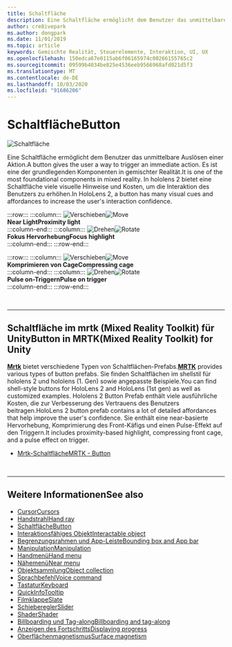 ```yaml
---
title: Schaltfläche
description: Eine Schaltfläche ermöglicht dem Benutzer das unmittelbare Auslösen einer Aktion. Es ist eine der grundlegenden Komponenten in gemischter Realität.
author: cre8ivepark
ms.author: dongpark
ms.date: 11/01/2019
ms.topic: article
keywords: Gemischte Realität, Steuerelemente, Interaktion, UI, UX
ms.openlocfilehash: 150edca67e0115ab6f06165974c00266155765c2
ms.sourcegitcommit: 09599b4034be825e4536eeb9566968afd021d5f3
ms.translationtype: MT
ms.contentlocale: de-DE
ms.lasthandoff: 10/03/2020
ms.locfileid: "91686206"
---
```

# <a name="button"></a><span data-ttu-id="b8178-105">Schaltfläche</span><span class="sxs-lookup"><span data-stu-id="b8178-105">Button</span></span>

![Schaltfläche](images/UX_Hero_Button.jpg)

<span data-ttu-id="b8178-107">Eine Schaltfläche ermöglicht dem Benutzer das unmittelbare Auslösen einer Aktion.</span><span class="sxs-lookup"><span data-stu-id="b8178-107">A button gives the user a way to trigger an immediate action.</span></span> <span data-ttu-id="b8178-108">Es ist eine der grundlegenden Komponenten in gemischter Realität.</span><span class="sxs-lookup"><span data-stu-id="b8178-108">It is one of the most foundational components in mixed reality.</span></span> <span data-ttu-id="b8178-109">In hololens 2 bietet eine Schaltfläche viele visuelle Hinweise und Kosten, um die Interaktion des Benutzers zu erhöhen.</span><span class="sxs-lookup"><span data-stu-id="b8178-109">In HoloLens 2, a button has many visual cues and affordances to increase the user's interaction confidence.</span></span> 


:::row:::
    :::column:::
       <span data-ttu-id="b8178-110">![Verschieben](images/UX_Button_Affordance_ProximityLight.jpg)</span><span class="sxs-lookup"><span data-stu-id="b8178-110">![Move](images/UX_Button_Affordance_ProximityLight.jpg)</span></span><br>
       <span data-ttu-id="b8178-111">**Near Light**</span><span class="sxs-lookup"><span data-stu-id="b8178-111">**Proximity light**</span></span><br>
    :::column-end:::
    :::column:::
       <span data-ttu-id="b8178-112">![Drehen](images/UX_Button_Affordance_FocusHighlight.jpg)</span><span class="sxs-lookup"><span data-stu-id="b8178-112">![Rotate](images/UX_Button_Affordance_FocusHighlight.jpg)</span></span><br>
        <span data-ttu-id="b8178-113">**Fokus Hervorhebung**</span><span class="sxs-lookup"><span data-stu-id="b8178-113">**Focus highlight**</span></span><br>
    :::column-end:::
:::row-end:::

:::row:::
    :::column:::
       <span data-ttu-id="b8178-114">![Verschieben](images/UX_Button_Affordance_Compression.jpg)</span><span class="sxs-lookup"><span data-stu-id="b8178-114">![Move](images/UX_Button_Affordance_Compression.jpg)</span></span><br>
       <span data-ttu-id="b8178-115">**Komprimieren von Cage**</span><span class="sxs-lookup"><span data-stu-id="b8178-115">**Compressing cage**</span></span><br>
    :::column-end:::
    :::column:::
       <span data-ttu-id="b8178-116">![Drehen](images/UX_Button_Affordance_Pulse.jpg)</span><span class="sxs-lookup"><span data-stu-id="b8178-116">![Rotate](images/UX_Button_Affordance_Pulse.jpg)</span></span><br>
        <span data-ttu-id="b8178-117">**Pulse on-Triggern**</span><span class="sxs-lookup"><span data-stu-id="b8178-117">**Pulse on trigger**</span></span><br>
    :::column-end:::
:::row-end:::

<br>


---

## <a name="button-in-mrtkmixed-reality-toolkit-for-unity"></a><span data-ttu-id="b8178-118">Schaltfläche im mrtk (Mixed Reality Toolkit) für Unity</span><span class="sxs-lookup"><span data-stu-id="b8178-118">Button in MRTK(Mixed Reality Toolkit) for Unity</span></span>
<span data-ttu-id="b8178-119">**[Mrtk](https://github.com/Microsoft/MixedRealityToolkit-Unity)** bietet verschiedene Typen von Schaltflächen-Prefabs.</span><span class="sxs-lookup"><span data-stu-id="b8178-119">**[MRTK](https://github.com/Microsoft/MixedRealityToolkit-Unity)** provides various types of button prefabs.</span></span> <span data-ttu-id="b8178-120">Sie finden Schaltflächen im shellstil für hololens 2 und hololens (1. Gen) sowie angepasste Beispiele.</span><span class="sxs-lookup"><span data-stu-id="b8178-120">You can find shell-style buttons for HoloLens 2 and HoloLens (1st gen) as well as customized examples.</span></span> <span data-ttu-id="b8178-121">Hololens 2 Button Prefab enthält viele ausführliche Kosten, die zur Verbesserung des Vertrauens des Benutzers beitragen.</span><span class="sxs-lookup"><span data-stu-id="b8178-121">HoloLens 2 button prefab contains a lot of detailed affordances that help improve the user's confidence.</span></span> <span data-ttu-id="b8178-122">Sie enthält eine near-basierte Hervorhebung, Komprimierung des Front-Käfigs und einen Pulse-Effekt auf den Triggern.</span><span class="sxs-lookup"><span data-stu-id="b8178-122">It includes proximity-based highlight, compressing front cage, and a pulse effect on trigger.</span></span>

* [<span data-ttu-id="b8178-123">Mrtk-Schaltfläche</span><span class="sxs-lookup"><span data-stu-id="b8178-123">MRTK - Button</span></span>](https://microsoft.github.io/MixedRealityToolkit-Unity/Documentation/README_Button.html)



<br>

---


## <a name="see-also"></a><span data-ttu-id="b8178-124">Weitere Informationen</span><span class="sxs-lookup"><span data-stu-id="b8178-124">See also</span></span>

* [<span data-ttu-id="b8178-125">Cursor</span><span class="sxs-lookup"><span data-stu-id="b8178-125">Cursors</span></span>](cursors.md)
* [<span data-ttu-id="b8178-126">Handstrahl</span><span class="sxs-lookup"><span data-stu-id="b8178-126">Hand ray</span></span>](point-and-commit.md)
* [<span data-ttu-id="b8178-127">Schaltfläche</span><span class="sxs-lookup"><span data-stu-id="b8178-127">Button</span></span>](button.md)
* [<span data-ttu-id="b8178-128">Interaktionsfähiges Objekt</span><span class="sxs-lookup"><span data-stu-id="b8178-128">Interactable object</span></span>](interactable-object.md)
* [<span data-ttu-id="b8178-129">Begrenzungsrahmen und App-Leiste</span><span class="sxs-lookup"><span data-stu-id="b8178-129">Bounding box and App bar</span></span>](app-bar-and-bounding-box.md)
* [<span data-ttu-id="b8178-130">Manipulation</span><span class="sxs-lookup"><span data-stu-id="b8178-130">Manipulation</span></span>](direct-manipulation.md)
* [<span data-ttu-id="b8178-131">Handmenü</span><span class="sxs-lookup"><span data-stu-id="b8178-131">Hand menu</span></span>](hand-menu.md)
* [<span data-ttu-id="b8178-132">Nähemenü</span><span class="sxs-lookup"><span data-stu-id="b8178-132">Near menu</span></span>](near-menu.md)
* [<span data-ttu-id="b8178-133">Objektsammlung</span><span class="sxs-lookup"><span data-stu-id="b8178-133">Object collection</span></span>](object-collection.md)
* [<span data-ttu-id="b8178-134">Sprachbefehl</span><span class="sxs-lookup"><span data-stu-id="b8178-134">Voice command</span></span>](voice-input.md)
* [<span data-ttu-id="b8178-135">Tastatur</span><span class="sxs-lookup"><span data-stu-id="b8178-135">Keyboard</span></span>](keyboard.md)
* [<span data-ttu-id="b8178-136">QuickInfo</span><span class="sxs-lookup"><span data-stu-id="b8178-136">Tooltip</span></span>](tooltip.md)
* [<span data-ttu-id="b8178-137">Filmklappe</span><span class="sxs-lookup"><span data-stu-id="b8178-137">Slate</span></span>](slate.md)
* [<span data-ttu-id="b8178-138">Schieberegler</span><span class="sxs-lookup"><span data-stu-id="b8178-138">Slider</span></span>](slider.md)
* [<span data-ttu-id="b8178-139">Shader</span><span class="sxs-lookup"><span data-stu-id="b8178-139">Shader</span></span>](shader.md)
* [<span data-ttu-id="b8178-140">Billboarding und Tag-along</span><span class="sxs-lookup"><span data-stu-id="b8178-140">Billboarding and tag-along</span></span>](billboarding-and-tag-along.md)
* [<span data-ttu-id="b8178-141">Anzeigen des Fortschritts</span><span class="sxs-lookup"><span data-stu-id="b8178-141">Displaying progress</span></span>](progress.md)
* [<span data-ttu-id="b8178-142">Oberflächenmagnetismus</span><span class="sxs-lookup"><span data-stu-id="b8178-142">Surface magnetism</span></span>](surface-magnetism.md)
